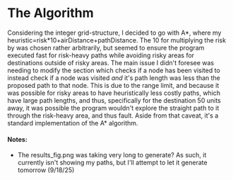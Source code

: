 # The Algorithm

Considering the integer grid-structure, I decided to go with A\*, where my heuristic=risk\*10+airDistance+pathDistance. The 10 for multiplying the risk by was chosen rather arbitrarily, but seemed to ensure the program executed fast for risk-heavy paths while avoiding risky areas for destinations outside of risky areas. The main issue I didn't foresee was needing to modify the section which checks if a node has been visited to instead check if a node was visited *and* it's path length was less than the proposed path to that node. This is due to the range limit, and because it was possible for risky areas to have heuristically less costly paths, which have large path lengths, and thus, specifically for the destination 50 units away, it was possible the program wouldn't explore the straight path to it through the risk-heavy area, and thus fault. Aside from that caveat, it's a standard implementation of the A\* algorithm.

#### Notes:

- The results_fig.png was taking very long to generate? As such, it currently isn't showing my paths, but I'll attempt to let it generate tomorrow (9/18/25)
